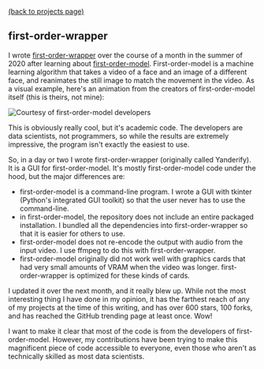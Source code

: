 [(back to projects page)](projects.md)

## first-order-wrapper

I wrote [first-order-wrapper](https://github.com/dunnousername/yanderifier) over the course of a month in the summer of 2020 after learning about [first-order-model](https://aliaksandrsiarohin.github.io/first-order-model-website/). 
First-order-model is a machine learning algorithm that takes a video of a face and an image of a different face, and reanimates the still image to match the movement in the video.
As a visual example, here's an animation from the creators of first-order-model itself (this is theirs, not mine):

![Courtesy of first-order-model developers](https://aliaksandrsiarohin.github.io/first-order-model-website/vox-teaser.gif)

This is obviously really cool, but it's academic code. The developers are data scientists, not programmers, so while the results are extremely impressive, the program isn't exactly the easiest to use.

So, in a day or two I wrote first-order-wrapper (originally called Yanderify). It is a GUI for first-order-model. It's mostly first-order-model code under the hood, but the major differences are:
- first-order-model is a command-line program. I wrote a GUI with tkinter (Python's integrated GUI toolkit) so that the user never has to use the command-line.
- in first-order-model, the repository does not include an entire packaged installation. I bundled all the dependencies into first-order-wrapper so that it is easier for others to use.
- first-order-model does not re-encode the output with audio from the input video. I use ffmpeg to do this with first-order-wrapper.
- first-order-model originally did not work well with graphics cards that had very small amounts of VRAM when the video was longer. first-order-wrapper is optimized for these kinds of cards.

I updated it over the next month, and it really blew up. While not the most interesting thing I have done in my opinion, it has the farthest reach of any of my projects at the time of this writing, and has over 600 stars, 100 forks, and has reached the GitHub trending page at least once. Wow!

I want to make it clear that most of the code is from the developers of first-order-model. However, my contributions have been trying to make this magnificent piece of code accessible to everyone, even those who aren't as technically skilled as most data scientists.
